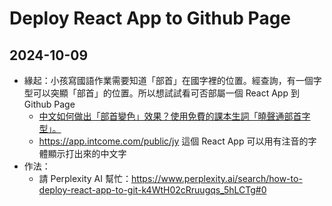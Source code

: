 # Deploy React App to Github Page

## 2024-10-09

- 緣起：小孩寫國語作業需要知道「部首」在國字裡的位置。經查詢，有一個字型可以突顯「部首」的位置。所以想試試看可否部屬一個 React App 到 Github Page
  - [中文如何做出「部首變色」效果？使用免費的課本生詞「曉聲通部首字型」。](https://toneoz.com/blog/2023/03/27/radical/)
  - https://app.intcome.com/public/jy 這個 React App 可以用有注音的字體顯示打出來的中文字
- 作法：
  - 請 Perplexity AI 幫忙：https://www.perplexity.ai/search/how-to-deploy-react-app-to-git-k4WtH02cRruugqs_5hLCTg#0